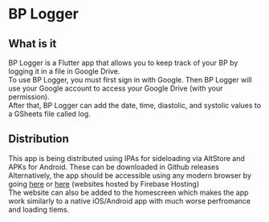 # BP Logger

## What is it

BP Logger is a Flutter app that allows you to keep track of your BP by logging it in a file in Google Drive.  
To use BP Logger, you must first sign in with Google. Then BP Logger will use your Google account to access your Google Drive (with your permission).  
After that, BP Logger can add the date, time, diastolic, and systolic values to a GSheets file called log.

## Distribution

This app is being distributed using IPAs for sideloading via AltStore and APKs for Android. These can be downloaded in Github releases  
Alternatively, the app should be accessible using any modern browser by going [here](https://bp-logger-rookie-coder.web.app/) or [here](https://bp-logger-rookie-coder.firebaseapp.com/) (websites hosted by Firebase Hosting)  
The website can also be added to the homescreen which makes the app work similarly to a native iOS/Android app with much worse perfromance and loading tiems.
